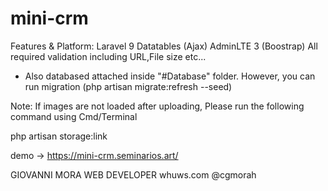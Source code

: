 # mini-crm

Features & Platform:
Laravel 9
Datatables (Ajax)
AdminLTE 3 (Boostrap)
All required validation including URL,File size etc...

- Also databased attached inside "#Database" folder. However, you can run migration (php artisan migrate:refresh --seed)


Note: If images are not loaded after uploading, Please run the following command using Cmd/Terminal

php artisan storage:link

demo -> https://mini-crm.seminarios.art/

GIOVANNI MORA
WEB DEVELOPER
whuws.com
@cgmorah 
